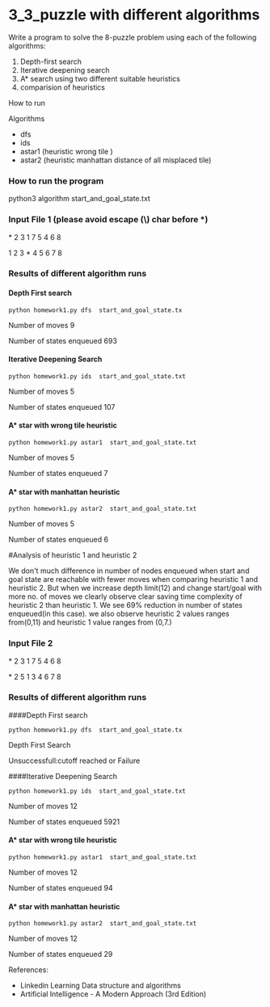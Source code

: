 # 3_3_puzzle with different algorithms

Write a program to solve the 8-puzzle problem using each of the following algorithms:
1. Depth-first search
2. Iterative deepening search 
3. A* search using two different suitable heuristics 
4. comparision of heuristics 
   

How to run

Algorithms

- dfs
- ids
- astar1 (heuristic wrong tile  )
- astar2 (heuristic manhattan distance of all misplaced tile)

### How to run the program
python3 algorithm start_and_goal_state.txt

### Input File 1  (please avoid escape (\\) char before *)
\* 2 3 1 7 5 4 6 8

1 2 3 \* 4 5 6 7 8
  

### Results of different algorithm runs
#### Depth First search

``python homework1.py dfs  start_and_goal_state.tx``

Number of moves 9

Number of states enqueued 693


#### Iterative Deepening Search

``python homework1.py ids  start_and_goal_state.txt``

Number of moves 5

Number of states enqueued 107



#### A* star with wrong tile heuristic
``python homework1.py astar1  start_and_goal_state.txt``

Number of moves 5

Number of states enqueued 7


#### A* star with manhattan heuristic
``python homework1.py astar2  start_and_goal_state.txt``

Number of moves 5

Number of states enqueued 6


#Analysis of heuristic 1 and heuristic 2

We don't much difference in number of nodes enqueued 
when start and goal state are reachable with fewer moves
when comparing heuristic 1  and heuristic 2. But when we 
increase depth limit(12) and change start/goal with more no. of moves
we clearly observe clear saving time complexity of heuristic 2 than heuristic 1.
We see 69% reduction in number of states enqueued(in this case). 
we also observe heuristic 2 values ranges from(0,11) and heuristic 1
value ranges from (0,7.)

### Input File 2 
\* 2 3 1 7 5 4 6 8

\* 2 5 1 3 4 6 7 8

### Results of different algorithm runs
####Depth First search

``python homework1.py dfs  start_and_goal_state.tx``

Depth First Search

Unsuccessfull:cutoff reached or Failure


####Iterative Deepening Search

``python homework1.py ids  start_and_goal_state.txt``

Number of moves 12

Number of states enqueued 5921



#### A* star with wrong tile heuristic
``python homework1.py astar1  start_and_goal_state.txt``

Number of moves 12

Number of states enqueued 94



#### A* star with manhattan heuristic
``python homework1.py astar2  start_and_goal_state.txt``

Number of moves 12

Number of states enqueued 29


References:
 - Linkedin Learning Data structure and algorithms
 - Artificial Intelligence - A Modern Approach (3rd Edition)